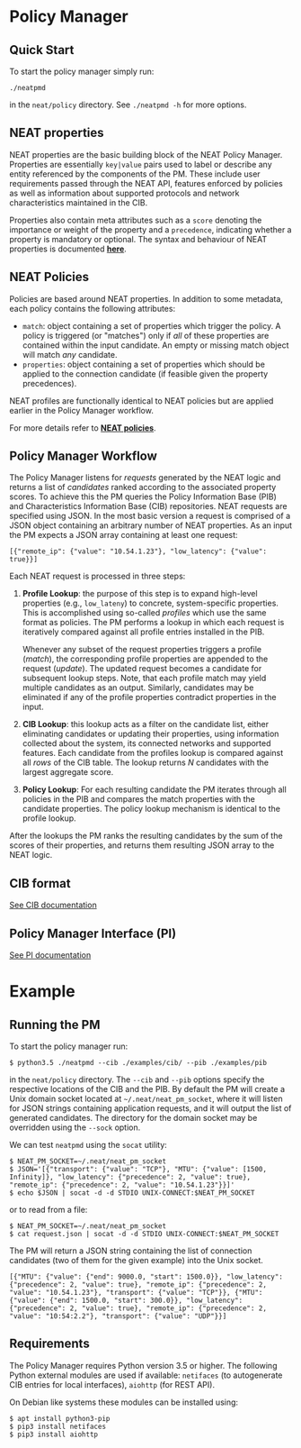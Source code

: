 # Policy Manager

## Quick Start

To start the policy manager simply run:

```
./neatpmd
```

in the `neat/policy` directory. See `./neatpmd -h` for more options.

## NEAT properties

NEAT properties are the basic building block of the NEAT Policy Manager. Properties are essentially `key|value` pairs used to label or describe any entity referenced by the components of the PM. These include user requirements passed through the NEAT API, features enforced by policies as well as information about supported protocols and network characteristics maintained in the CIB. 

Properties also contain meta attributes such as a `score` denoting the importance or weight of the property and a `precedence`, indicating whether a property is mandatory or optional. The syntax and behaviour of NEAT properties is documented [**here**](doc/NEAT_properties.md).


## NEAT Policies

Policies are based around NEAT properties. In addition to some metadata, each policy contains the following attributes:

+ `match`: object containing a set of properties which trigger the policy. A policy is triggered (or "matches") only if *all* of these properties are contained within the input candidate. An empty or missing match object will match *any* candidate.
+ `properties`: object containing a set of properties which should be applied to the connection candidate (if feasible given the property precedences).

NEAT profiles are functionally identical to NEAT policies but are applied earlier in the Policy Manager workflow.

For more details refer to [**NEAT policies**](doc/NEAT_policies.md).

## Policy Manager Workflow

The Policy Manager listens for *requests* generated by the NEAT logic and returns a list of *candidates* ranked according to the associated property scores. To achieve this the PM queries the Policy Information Base (PIB) and Characteristics Information Base (CIB) repositories. NEAT requests are specified using JSON. In the most basic version a request is comprised of a JSON object containing an arbitrary number of NEAT properties. As an input the PM expects a JSON array containing at least one request:

```
[{"remote_ip": {"value": "10.54.1.23"}, "low_latency": {"value": true}}]
```

Each NEAT request is processed in three steps:

1. **Profile Lookup**: the purpose of this step is to expand high-level properties (e.g., `low_lateny`) to concrete, system-specific properties. This is accomplished using so-called *profiles* which use the same format as policies. The PM performs a lookup in which each request is iteratively compared against all profile entries installed in the PIB. 

   Whenever any subset of the request properties triggers a profile (*match*), the corresponding profile properties are appended to the request (*update*). The updated request becomes a candidate for subsequent lookup steps. Note, that each profile match may yield multiple candidates as an output. Similarly, candidates may be eliminated if any of the profile properties contradict properties in the input.
 
2. **CIB Lookup**: this lookup acts as a filter on the candidate list, either eliminating candidates or updating their properties, using information collected about the system, its connected networks and supported features. Each candidate from the profiles lookup is compared against all *rows* of the CIB table. The lookup returns *N* candidates with the largest aggregate score.

3. **Policy Lookup**: For each resulting  candidate the PM iterates through all policies in the PIB and compares the match properties with the candidate properties. The policy lookup mechanism is identical to the profile lookup. 

After the lookups the PM ranks the resulting candidates by the sum of the scores of their properties, and returns them resulting JSON array to the NEAT logic.


## CIB format

[See CIB documentation](doc/CIB_format.md)

## Policy Manager Interface (PI)

[See PI documentation](doc/pm_interface.md)

# Example

## Running the PM


To start the policy manager run:

```
$ python3.5 ./neatpmd --cib ./examples/cib/ --pib ./examples/pib
```

in the `neat/policy` directory. The `--cib` and `--pib` options specify the respective locations of the CIB and the PIB. By default the PM will create a Unix domain socket located at `~/.neat/neat_pm_socket`, where it will listen for JSON strings containing application requests, and it will output the list of generated candidates. The directory for the domain socket may be overridden using the `--sock` option.

We can test `neatpmd` using the `socat` utility:

```
$ NEAT_PM_SOCKET=~/.neat/neat_pm_socket
$ JSON='[{"transport": {"value": "TCP"}, "MTU": {"value": [1500, Infinity]}, "low_latency": {"precedence": 2, "value": true}, "remote_ip": {"precedence": 2, "value": "10.54.1.23"}}]'
$ echo $JSON | socat -d -d STDIO UNIX-CONNECT:$NEAT_PM_SOCKET
``` 

or to read from a file:

``` 
$ NEAT_PM_SOCKET=~/.neat/neat_pm_socket
$ cat request.json | socat -d -d STDIO UNIX-CONNECT:$NEAT_PM_SOCKET
``` 


The PM will return a JSON string containing the list of connection candidates (two of them for the given example) into the Unix socket. 

```
[{"MTU": {"value": {"end": 9000.0, "start": 1500.0}}, "low_latency": {"precedence": 2, "value": true}, "remote_ip": {"precedence": 2, "value": "10.54.1.23"}, "transport": {"value": "TCP"}}, {"MTU": {"value": {"end": 1500.0, "start": 300.0}}, "low_latency": {"precedence": 2, "value": true}, "remote_ip": {"precedence": 2, "value": "10:54:2.2"}, "transport": {"value": "UDP"}}]
```

## Requirements

The Policy Manager requires Python version 3.5 or higher. The following Python external modules are used if available: `netifaces` (to autogenerate CIB entries for local interfaces), `aiohttp` (for REST API).

On Debian  like systems these modules can be installed using:

```
$ apt install python3-pip
$ pip3 install netifaces
$ pip3 install aiohttp
```

